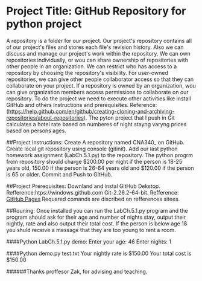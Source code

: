 # Project Title: GitHub Repository for python project 
A repository is a folder for our project. Our project's repository contains all of our project's files and stores each file's revision history. Also we can discuss and manage our project's work within the repository. We can own repositories individually, or wou can share ownership of repositories with other people in an organization. We can restrict who has access to a repository by choosing the repository's visibility. For user-owned repositories, we can give other people collaborator access so that they can collaborate on your project. If a repository is owned by an organization, wou can give organization members access permissions to collaborate on our repository. To do the project we need to execute other activities like install GitHub and others instructions and prerequisites. Reference: (https://help.github.com/en/github/creating-cloning-and-archiving-repositories/about-repositories). The pyton project that I push in Git calculates a hotel rate based on numberes of night stayng varyng prices based on persons ages. 
 
##Project Instructions:
Create A repository named CNA340_<Name> on GitHub.
Create local git repository using console (gitinit).
Add our last python homework assignment (LabCh.5.1.py) to the repository. The python progrm from repository should charge $200.00 per night if the person is 18-25 years old, 150.00 if the person is 26-64 years old and $120.00 if the person is 65 or older.
Commit and Push to GitHub.

##Project Prerequisites:
Downland and instal GitHub Dekstop. Refference:htps://windows.github.com
Git-2.26.2-64-bit. Refference: [GitHub Pages](https://pages.github.com/)
Requared comands are discribed on refferences sitees.

##Rouning:
Once installed you can run the LabCh.5.1.py program and the program should ask for their age and number of nights stay, output their nightly, rate and also output their total cost. If the person is below age 18 you shuld receive a message that they are too young to rent a room.

####Python LabCh.5.1.py demo:
Enter your age:
46
Enter nights:
1

####Python demo.py test.txt
Your nightly rate is $150.00
Your total cost is $150.00

######Thanks proffesor Zak, for advising and teaching.
